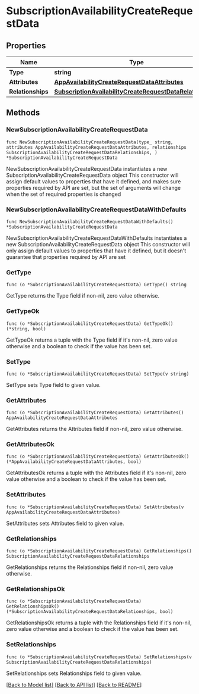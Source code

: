 # SubscriptionAvailabilityCreateRequestData

## Properties

Name | Type | Description | Notes
------------ | ------------- | ------------- | -------------
**Type** | **string** |  | 
**Attributes** | [**AppAvailabilityCreateRequestDataAttributes**](AppAvailabilityCreateRequestDataAttributes.md) |  | 
**Relationships** | [**SubscriptionAvailabilityCreateRequestDataRelationships**](SubscriptionAvailabilityCreateRequestDataRelationships.md) |  | 

## Methods

### NewSubscriptionAvailabilityCreateRequestData

`func NewSubscriptionAvailabilityCreateRequestData(type_ string, attributes AppAvailabilityCreateRequestDataAttributes, relationships SubscriptionAvailabilityCreateRequestDataRelationships, ) *SubscriptionAvailabilityCreateRequestData`

NewSubscriptionAvailabilityCreateRequestData instantiates a new SubscriptionAvailabilityCreateRequestData object
This constructor will assign default values to properties that have it defined,
and makes sure properties required by API are set, but the set of arguments
will change when the set of required properties is changed

### NewSubscriptionAvailabilityCreateRequestDataWithDefaults

`func NewSubscriptionAvailabilityCreateRequestDataWithDefaults() *SubscriptionAvailabilityCreateRequestData`

NewSubscriptionAvailabilityCreateRequestDataWithDefaults instantiates a new SubscriptionAvailabilityCreateRequestData object
This constructor will only assign default values to properties that have it defined,
but it doesn't guarantee that properties required by API are set

### GetType

`func (o *SubscriptionAvailabilityCreateRequestData) GetType() string`

GetType returns the Type field if non-nil, zero value otherwise.

### GetTypeOk

`func (o *SubscriptionAvailabilityCreateRequestData) GetTypeOk() (*string, bool)`

GetTypeOk returns a tuple with the Type field if it's non-nil, zero value otherwise
and a boolean to check if the value has been set.

### SetType

`func (o *SubscriptionAvailabilityCreateRequestData) SetType(v string)`

SetType sets Type field to given value.


### GetAttributes

`func (o *SubscriptionAvailabilityCreateRequestData) GetAttributes() AppAvailabilityCreateRequestDataAttributes`

GetAttributes returns the Attributes field if non-nil, zero value otherwise.

### GetAttributesOk

`func (o *SubscriptionAvailabilityCreateRequestData) GetAttributesOk() (*AppAvailabilityCreateRequestDataAttributes, bool)`

GetAttributesOk returns a tuple with the Attributes field if it's non-nil, zero value otherwise
and a boolean to check if the value has been set.

### SetAttributes

`func (o *SubscriptionAvailabilityCreateRequestData) SetAttributes(v AppAvailabilityCreateRequestDataAttributes)`

SetAttributes sets Attributes field to given value.


### GetRelationships

`func (o *SubscriptionAvailabilityCreateRequestData) GetRelationships() SubscriptionAvailabilityCreateRequestDataRelationships`

GetRelationships returns the Relationships field if non-nil, zero value otherwise.

### GetRelationshipsOk

`func (o *SubscriptionAvailabilityCreateRequestData) GetRelationshipsOk() (*SubscriptionAvailabilityCreateRequestDataRelationships, bool)`

GetRelationshipsOk returns a tuple with the Relationships field if it's non-nil, zero value otherwise
and a boolean to check if the value has been set.

### SetRelationships

`func (o *SubscriptionAvailabilityCreateRequestData) SetRelationships(v SubscriptionAvailabilityCreateRequestDataRelationships)`

SetRelationships sets Relationships field to given value.



[[Back to Model list]](../README.md#documentation-for-models) [[Back to API list]](../README.md#documentation-for-api-endpoints) [[Back to README]](../README.md)


